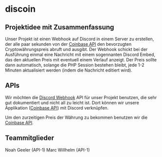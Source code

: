 # discoin

## Projektidee mit Zusammenfassung

Unser Projekt ist einen Webhook auf Discord in einem Server zu erstellen, der alle paar sekunden von der [Coinbase API] den bevorzugten Cryptowährungspreis abruft und ausgibt. Der Webhook schickt bei der Ausführung einmal eine Nachricht mit einem sogennanten Discord Embed, das den aktuellen Preis mit eventuell einem Verlauf anzeigt. Der Preis sollte dann automatisch, solange die PHP Session bestehen bleibt, jede 1-2 Minuten aktualisiert werden (indem die Nachricht editiert wird).


## APIs

Wir möchten die [Discord Webhook] API für unser Projekt benutzen, die sehr gut dokumentiert und nicht all zu leicht ist. Dort können wir unsere Applikation ([Coinbase API]) mit Discord verknüpfen.

Um den zurzeitigen Preis der Währung zu bekommen benutzen wir die [Coinbase API].


## Teammitglieder

Noah Geeler (API-1)
Marc Willhelm (API-1)


[Coinbase API]: https://developers.coinbase.com/
[Discord Webhook]: https://discord.com/developers/docs/resources/webhook

